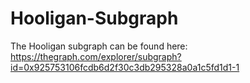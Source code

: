 # Hooligan-Subgraph
The Hooligan subgraph can be found here:
https://thegraph.com/explorer/subgraph?id=0x925753106fcdb6d2f30c3db295328a0a1c5fd1d1-1
